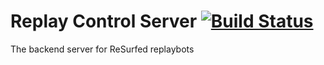 # Replay Control Server   [![Build Status](https://travis-ci.org/jdlovins/replaycontrolserver.svg?branch=master)](https://travis-ci.org/jdlovins/replaycontrolserver)


The backend server for ReSurfed replaybots
